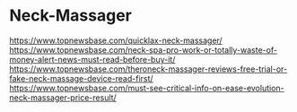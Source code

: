 # Neck-Massager
https://www.topnewsbase.com/quicklax-neck-massager/ https://www.topnewsbase.com/neck-spa-pro-work-or-totally-waste-of-money-alert-news-must-read-before-buy-it/ https://www.topnewsbase.com/theroneck-massager-reviews-free-trial-or-fake-neck-massage-device-read-first/ https://www.topnewsbase.com/must-see-critical-info-on-ease-evolution-neck-massager-price-result/
